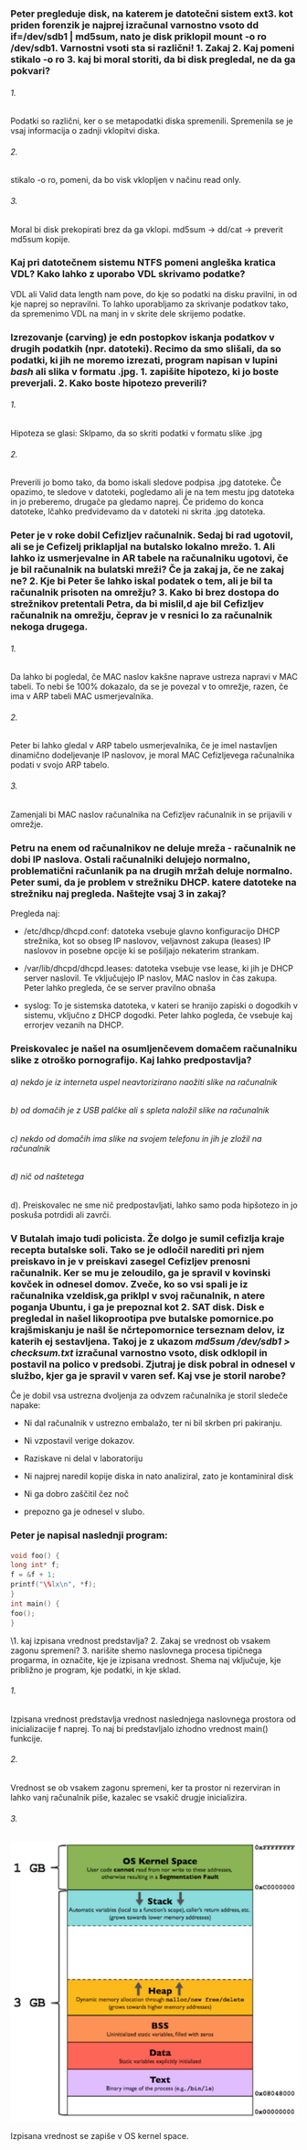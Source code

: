 ### Peter pregleduje disk, na katerem je datotečni sistem ext3. kot priden forenzik je najprej izračunal varnostno vsoto dd if=/dev/sdb1 | md5sum, nato je disk priklopil mount -o ro /dev/sdb1. Varnostni vsoti sta si različni! 1. Zakaj 2. Kaj pomeni stikalo -o ro 3. kaj bi moral storiti, da bi disk pregledal, ne da ga pokvari?

###### 1.

Podatki so različni, ker o se metapodatki diska spremenili. Spremenila se je vsaj informacija o zadnji vklopitvi diska.

###### 2.

stikalo -o ro, pomeni, da bo visk vklopljen v načinu read only.

###### 3.

Moral bi disk prekopirati brez da ga vklopi. md5sum -> dd/cat -> preverit md5sum kopije.

### Kaj pri datotečnem sistemu NTFS pomeni angleška kratica VDL? Kako lahko z uporabo VDL skrivamo podatke?

VDL ali Valid data length nam pove, do kje so podatki na disku pravilni, in od kje naprej so nepravilni. To lahko uporabljamo za skrivanje podatkov tako, da spremenimo VDL na manj in v skrite dele skrijemo podatke.

### Izrezovanje (carving) je edn postopkov iskanja podatkov v drugih podatkih (npr. datoteki). Recimo da smo slišali, da so podatki, ki jih ne moremo izrezati, program napisan v lupini *bash* ali slika v formatu .jpg. 1. zapišite hipotezo, ki jo boste preverjali. 2. Kako boste hipotezo preverili?

###### 1.

Hipoteza se glasi: Sklpamo, da so skriti podatki v formatu slike .jpg

###### 2.

Preverili jo bomo tako, da bomo iskali sledove podpisa .jpg datoteke. Če opazimo, te sledove v datoteki, pogledamo ali je na tem mestu jpg datoteka in jo preberemo, drugače pa gledamo naprej. Če pridemo do konca datoteke, lčahko predvidevamo da v datoteki ni skrita .jpg datoteka.

### Peter je v roke dobil Cefizljev računalnik. Sedaj bi rad ugotovil, ali se je Cefizelj priklapljal na butalsko lokalno mrežo. 1. Ali lahko iz usmerjevalne in AR tabele na računalniku ugotovi, če je bil računalnik na bulatski mreži? Če ja zakaj ja, če ne zakaj ne? 2. Kje bi Peter še lahko iskal podatek o tem, ali je bil ta računalnik prisoten na omrežju? 3. Kako bi brez dostopa do strežnikov pretentali Petra, da bi mislil,d aje bil Cefizljev računalnik na omrežju, čeprav je v resnici lo za računalnik nekoga drugega.

###### 1.

Da lahko bi pogledal, če MAC naslov kakšne naprave ustreza napravi v MAC tabeli. To nebi še 100% dokazalo, da se je povezal v to omrežje, razen, če ima v ARP tabeli MAC usmerjevalnika.

###### 2.

Peter bi lahko gledal v ARP tabelo usmerjevalnika, če je imel nastavljen dinamično dodeljevanje IP naslovov, je moral MAC Cefizljevega računalnika podati v svojo ARP tabelo.

###### 3.

Zamenjali bi MAC naslov računalnika na Cefizljev računalnik in se prijavili v omrežje.

### Petru na enem od računalnikov ne deluje mreža - računalnik ne dobi IP naslova. Ostali računalniki delujejo normalno, problematični računlanik pa na drugih mržah deluje normalno. Peter sumi, da je problem v strežniku DHCP. katere datoteke na strežniku naj pregleda. Naštejte vsaj 3 in zakaj?

Pregleda naj:

- /etc/dhcp/dhcpd.conf: datoteka vsebuje glavno konfiguracijo DHCP strežnika, kot so obseg IP naslovov, veljavnost zakupa (leases) IP naslovov in posebne opcije ki se pošiljajo nekaterim strankam.

- /var/lib/dhcpd/dhcpd.leases: datoteka vsebuje vse lease, ki jih je DHCP server naslovil. Te vključujejo IP naslov, MAC naslov in čas zakupa. Peter lahko pregleda, če se server pravilno obnaša

- syslog: To je sistemska datoteka, v kateri se hranijo zapiski o dogodkih v sistemu, vključno z DHCP dogodki. Peter lahko pogleda, če vsebuje kaj errorjev vezanih na DHCP.

### Preiskovalec je našel na osumljenčevem domačem računalniku slike z otroško pornografijo. Kaj lahko predpostavlja?

###### a) nekdo je iz interneta uspel neavtorizirano naožiti slike na računalnik

###### b) od domačih je z USB palčke ali s spleta naložil slike na računalnik

###### c) nekdo od domačih ima slike na svojem telefonu in jih je zložil na računalnik

###### d) nič od naštetega

d). Preiskovalec ne sme nič predpostavljati, lahko samo poda hipšotezo in jo poskuša potrdidi ali zavrči.

### V Butalah imajo tudi policista. Že dolgo je sumil cefizlja kraje recepta butalske soli. Tako se je odločil narediti pri njem preiskavo in je v preiskavi zasegel Cefizljev prenosni računalnik. Ker se mu je zeloudilo, ga je spravil v kovinski kovček in odnesel domov. Zveče, ko so vsi  spali je iz računalnika vzeldisk,ga priklpl v svoj računalnik, n atere poganja Ubuntu, i ga je prepoznal kot 2. SAT disk. Disk e pregledal in našel likoprootipa pve butalske pomornice.po krajšmiskanju je našl še nčrtepomornice terseznam delov, iz katerih ej sestavljena. Takoj je z ukazom *md5sum /dev/sdb1 > checksum.txt* izračunal varnostno vsoto, disk odklopil in postavil na polico v predsobi. Zjutraj je disk pobral in odnesel v službo, kjer ga je spravil v varen sef. Kaj vse je storil narobe?

Če je dobil vsa ustrezna dvoljenja za odvzem računalnika je storil sledeče napake:

- Ni dal računalnik v ustrezno embalažo, ter ni bil skrben pri pakiranju.

- Ni vzpostavil verige dokazov.

- Raziskave ni delal v laboratoriju

- Ni najprej naredil kopije diska in nato analiziral, zato je kontaminiral disk

- Ni ga dobro zaščitil čez noč

- prepozno ga je odnesel v slubo.

### Peter je napisal naslednji program:

```c
void foo() {
long int* f;
f = &f + 1;
printf("\%lx\n", *f);
}
int main() {
foo();
}
```

\1. kaj izpisana vrednost predstavlja? 2. Zakaj se vrednost ob vsakem zagonu spremeni? 3. narišite shemo naslovnega procesa tipičnega progarma, in označite, kje je izpisana vrednost. Shema naj vključuje, kje približno je program, kje podatki, in kje sklad.

###### 1.

Izpisana vrednost predstavlja vrednost naslednjega naslovnega prostora od inicializacije f naprej. To naj bi predstavljalo izhodno vrednost main() funkcije.

###### 2.

Vrednost se ob vsakem zagonu spremeni, ker ta prostor ni rezerviran in lahko vanj računalnik piše, kazalec se vsakič drugje inicializira.

###### 3.

![kernelspace.png](./slike/kernelspace.png)

Izpisana vrednost se zapiše v OS kernel space.
